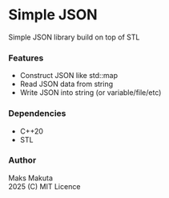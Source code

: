 # Simple JSON

Simple JSON library build on top of STL

### Features
 - Construct JSON like std::map
 - Read JSON data from string
 - Write JSON into string (or variable/file/etc)

### Dependencies
 - C++20
 - STL

### Author
Maks Makuta   
2025 (C) MIT Licence
